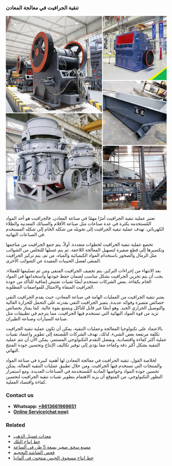 <h3>تنقية الجرافيت في معالجة المعادن</h3><img src='1701850817.jpg' alt=''><p>تعتبر عملية تنقية الجرافيت أمرًا مهمًا في صناعة المعادن. فالجرافيت هو أحد المواد المُستخدمة بكثرة في عدة صناعات مثل صناعة الأقلام والسبائك المعدنية والطلاء الكهربائي. تهدف عملية تنقية الجرافيت إلى تحويله من شكله الخام إلى شكله المستخدم في الصناعات النهائية.</p><p>تخضع عملية تنقية الجرافيت لخطوات متعددة. أولاً، يتم جمع الجرافيت من مناجمها وتكسيرها إلى قطع صغيرة لتسهيل المعالجة اللاحقة. ثم يتم غسلها للتخلص من الشوائب مثل الرمال والصخور باستخدام المواد الكيميائية والمياه. من ثم، يتم تركيز الجرافيت المنقى لفصل الحبيبات المفيدة عن الشوائب الأخرى.</p><p>بعد الانتهاء من إجراءات التركيز، يتم تجفيف الجرافيت المنقى ومن ثم تسليمها للعملاء. يجب أن يتم تخزين الجرافيت بشكل مناسب لضمان حفظ جودتها واستخدامها في المواد الخام بكفاءة. بعض الشركات تستخدم أيضًا تقنيات تفتيش إضافية للتأكد من جودة الجرافيت المنقاة والامتثال للمواصفات المطلوبة.</p><p>يعتبر تنقية الجرافيت من العمليات الهامة في صناعة المعادن، حيث يقدم الجرافيت النقي خصائص متميزة وفوائد عديدة. يتميز الجرافيت النقي بقدرته على التحمل للحرارة العالية والتوصيل الحراري الجيد. وهو أيضًا غير قابل للتآكل ويتمتع بقوة عالية. كما يمتاز بخصائص تزيد من قوة المواد النهائية التي تستخدم فيها الجرافيت، مما يترجم في تطبيقات مثل صناعة السيارات وصناعة الطيران.</p><p>بالاعتماد على تكنولوجيا المعالجة وعمليات التنقية، يمكن أن تكون عملية تنقية الجرافيت تكلفة مرتفعة بعض الشيء. لذلك، تهدف الشركات المُصنعة إلى تطوير واعتماد تقنيات عملية أكثر كفاءة واقتصادية. وبفضل التقدم التكنولوجي المستمر، يمكن الآن أن تتم عملية التنقية بشكل أكثر دقة وكفاءة مما يؤدي إلى توفير تكاليف الإنتاج وتحسين جودة المنتج النهائي.</p><p>لخلاصة القول، تنقية الجرافيت في معالجة المعادن لها أهمية كبيرة في صناعة المواد والمنتجات التي تستخدم فيها الجرافيت. ومن خلال تطبيق عمليات التنقية الفعالة، يمكن تحسين جودة المواد وخواصها المادية المُستخدمة في الصناعات العديدة. ومع استمرار التطور التكنولوجي، من المتوقع أن يزيد الاهتمام بتطوير تقنيات تنقية الجرافيت لتحسين كفاءة واقتصاد العملية.</p><h3>Contact us</h3><ul><li><strong>Whatsapp:&nbsp;<a href="https://wa.me/8613661969651">+8613661969651</a></strong></li><li><a href="https://swt.shibang-china.com/?git&amp;zhl&amp;تنقية الجرافيت في معالجة المعادن"><strong>Online Service(chat now)</strong></a></li></ul><h3>Related</h3><ul><li><a href='معدات غسيل الذهب.md'>معدات غسيل الذهب</a></li><li><a href='خط إنتاج التلك.md'>خط إنتاج التلك</a></li><li><a href='مصنع سحق صغير بسعة 5 طن في الساعة.md'>مصنع سحق صغير بسعة 5 طن في الساعة</a></li><li><a href='فحص الشاشة التحجيم.md'>فحص الشاشة التحجيم</a></li><li><a href='خط إنتاج مسحوق الجبس منتجون في ألمانيا.md'>خط إنتاج مسحوق الجبس منتجون في ألمانيا</a></li></ul>